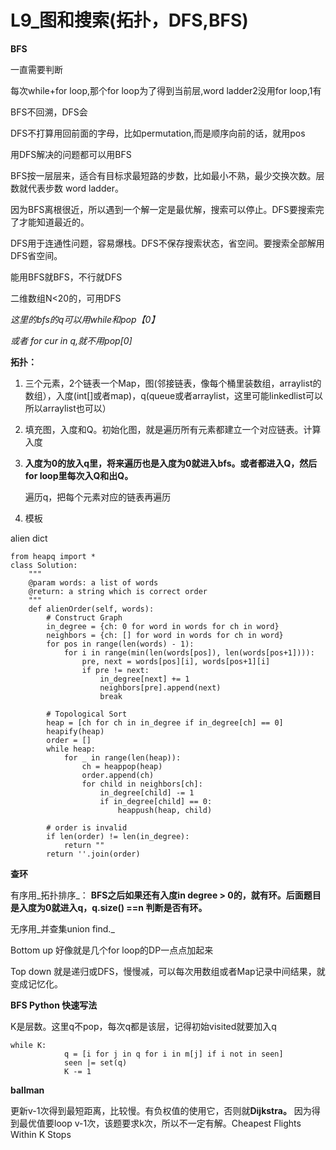 # L9\_图和搜索\(拓扑，DFS,BFS\)

**BFS**

一直需要判断

每次while+for loop,那个for loop为了得到当前层,word ladder2没用for loop,1有

BFS不回溯，DFS会

DFS不打算用回前面的字母，比如permutation,而是顺序向前的话，就用pos

用DFS解决的问题都可以用BFS

BFS按一层层来，适合有目标求最短路的步数，比如最小不熟，最少交换次数。层数就代表步数 word ladder。

因为BFS离根很近，所以遇到一个解一定是最优解，搜索可以停止。DFS要搜索完了才能知道最近的。

DFS用于连通性问题，容易爆栈。DFS不保存搜索状态，省空间。要搜索全部解用DFS省空间。

能用BFS就BFS，不行就DFS

二维数组N&lt;20的，可用DFS

_这里的bfs的q可以用while和pop【0】_

_或者 for cur in q,就不用pop\[0\]_

**拓扑：**

1. 三个元素，2个链表一个Map，图\(邻接链表，像每个桶里装数组，arraylist的数组），入度\(int\[\]或者map\)，q\(queue或者arraylist，这里可能linkedlist可以所以arraylist也可以）
2. 填充图，入度和Q。初始化图，就是遍历所有元素都建立一个对应链表。计算入度
3. **入度为0的放入q里，将来遍历也是入度为0就进入bfs。或者都进入Q，然后for loop里每次入Q和出Q。**

   遍历q，把每个元素对应的链表再遍历

4. 模板

alien dict

```text
from heapq import *
class Solution:
    """
    @param words: a list of words
    @return: a string which is correct order
    """
    def alienOrder(self, words):
        # Construct Graph
        in_degree = {ch: 0 for word in words for ch in word}
        neighbors = {ch: [] for word in words for ch in word}
        for pos in range(len(words) - 1):
            for i in range(min(len(words[pos]), len(words[pos+1]))):
                pre, next = words[pos][i], words[pos+1][i]
                if pre != next:
                    in_degree[next] += 1
                    neighbors[pre].append(next)
                    break

        # Topological Sort
        heap = [ch for ch in in_degree if in_degree[ch] == 0]
        heapify(heap)
        order = []
        while heap:
            for _ in range(len(heap)):
                ch = heappop(heap)
                order.append(ch)
                for child in neighbors[ch]:
                    in_degree[child] -= 1
                    if in_degree[child] == 0:
                        heappush(heap, child)

        # order is invalid
        if len(order) != len(in_degree):
            return ""
        return ''.join(order)
```

**查环**

有序用_拓扑排序_： **BFS之后如果还有入度in degree &gt; 0的，就有环。后面题目是入度为0就进入q，q.size\(\) ==n 判断是否有环。**

无序用_并查集union find._

Bottom up 好像就是几个for loop的DP一点点加起来

Top down 就是递归或DFS，慢慢减，可以每次用数组或者Map记录中间结果，就变成记忆化。

**BFS Python 快速写法**

K是层数。这里q不pop，每次q都是该层，记得初始visited就要加入q

```text
while K:
            q = [i for j in q for i in m[j] if i not in seen]
            seen |= set(q)
            K -= 1
```

**ballman**

更新v-1次得到最短距离，比较慢。有负权值的使用它，否则就**Dijkstra。** 因为得到最优值要loop v-1次，该题要求k次，所以不一定有解。Cheapest Flights Within K Stops


